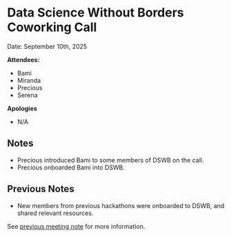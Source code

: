 # Data Science Without Borders Coworking Call 

Date: September 10th, 2025

**Attendees:**
   * Bami
   * Miranda
   * Precious
   * Serena
     
**Apologies**

   * N/A

## Notes

   * Precious introduced Bami to some members of DSWB on the call.
   * Precious onboarded Bami into DSWB.

## Previous Notes

   * New members from previous hackathons were onboarded to DSWB, and shared relevant resources.
      
See [previous meeting note](https://github.com/aphrc-dswb/dswb-open-science-capacity-wg/blob/main/project-management/coworking-calls/20250827-coworking-call-notes.md) for more information.
